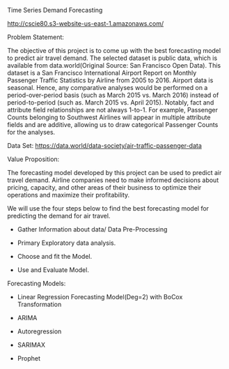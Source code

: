 Time Series Demand Forecasting

http://cscie80.s3-website-us-east-1.amazonaws.com/

Problem Statement:

The objective of this project is to come up with the best forecasting model to predict air travel demand. The selected dataset is public data, which is available from data.world(Original Source: San Francisco Open Data). This dataset is a San Francisco International Airport Report on Monthly Passenger Traffic Statistics by Airline from 2005 to 2016. Airport data is seasonal. Hence, any comparative analyses would be performed on a period-over-period basis (such as March 2015 vs. March 2016) instead of period-to-period (such as. March 2015 vs. April 2015). Notably, fact and attribute field relationships are not always 1-to-1. For example, Passenger Counts belonging to Southwest Airlines will appear in multiple attribute fields and are additive, allowing us to draw categorical Passenger Counts for the analyses.

Data Set:
https://data.world/data-society/air-traffic-passenger-data

Value Proposition: 

The forecasting model developed by this project can be used to predict air travel demand. Airline companies need to make informed decisions about pricing, capacity, and other areas of their business to optimize their operations and maximize their profitability. 

We will use the four steps below to find the best forecasting model for predicting the demand for air travel.

- Gather Information about data/ Data Pre-Processing

- Primary Exploratory data analysis.

- Choose and fit the Model. 

- Use and Evaluate Model.
  
Forecasting Models:

- Linear Regression Forecasting Model(Deg=2) with BoCox Transformation
  
- ARIMA
  
- Autoregression
  
- SARIMAX

- Prophet 
